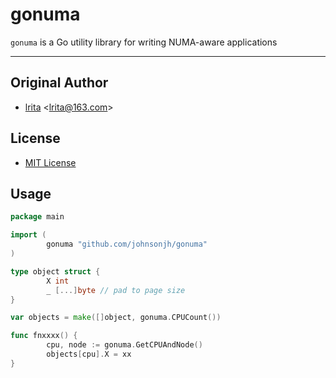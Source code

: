 # gonuma

`gonuma` is a Go utility library for writing NUMA-aware applications

---

## Original Author

- [lrita](https://github.com/lrita/numa)
  \<[lrita@163.com](mailto:lrita@163.com)\>

## License

- [MIT License](https://tldrlegal.com/license/mit-license)

## Usage

```go
package main

import (
        gonuma "github.com/johnsonjh/gonuma"
)

type object struct {
        X int
        _ [...]byte // pad to page size
}

var objects = make([]object, gonuma.CPUCount())

func fnxxxx() {
        cpu, node := gonuma.GetCPUAndNode()
        objects[cpu].X = xx
}
```
